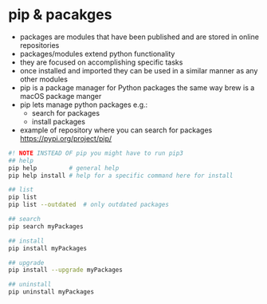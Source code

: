 # pip & pacakges
* packages are modules that have been published and are stored in online repositories
* packages/modules extend python functionality
* they are focused on accomplishing specific tasks
* once installed and imported they can be used in a similar manner as any other modules
* pip is a package manager for Python packages the same way brew is a macOS package manger
* pip lets manage python packages e.g.:
    - search for packages
    - install packages
* example of repository where you can search for packages https://pypi.org/project/pip/

```sh
#! NOTE INSTEAD OF pip you might have to run pip3
## help
pip help         # general help
pip help install # help for a specific command here for install

## list
pip list
pip list --outdated  # only outdated packages

## search
pip search myPackages

## install
pip install myPackages

## upgrade
pip install --upgrade myPackages

## uninstall
pip uninstall myPackages
```
